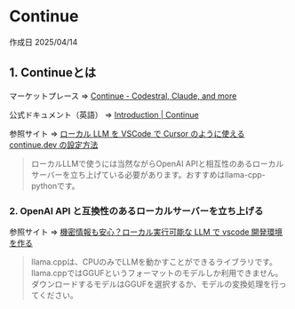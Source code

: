 # Continue

作成日 2025/04/14

## 1. Continueとは

マーケットプレース => [Continue - Codestral, Claude, and more](https://marketplace.visualstudio.com/items?itemName=Continue.continue)

公式ドキュメント（英語） => [Introduction | Continue](https://docs.continue.dev/)

参照サイト => [ローカル LLM を VSCode で Cursor のように使える continue.dev の設定方法](https://note.com/shinao39/n/nc8b580b80f15)

> ローカルLLMで使うには当然ながらOpenAI APIと相互性のあるローカルサーバーを立ち上げている必要があります。おすすめはllama-cpp-pythonです。

### 2. OpenAI API と互換性のあるローカルサーバーを立ち上げる

参照サイト => [機密情報も安心？ローカル実行可能な LLM で vscode 開発環境を作る](https://qiita.com/kota33/items/63ba76dee2535374af0d)

> llama.cppは、CPUのみでLLMを動かすことができるライブラリです。\
> llama.cppではGGUFというフォーマットのモデルしか利用できません。ダウンロードするモデルはGGUFを選択するか、モデルの変換処理を行ってください。

